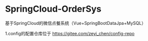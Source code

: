 # SpringCloud-OrderSys
基于SpringCloud的微信点餐系统（Vue+SpringBootDataJpa+MySQL）

1.config的配置仓库位于 https://gitee.com/zeyi_chen/config-repo
